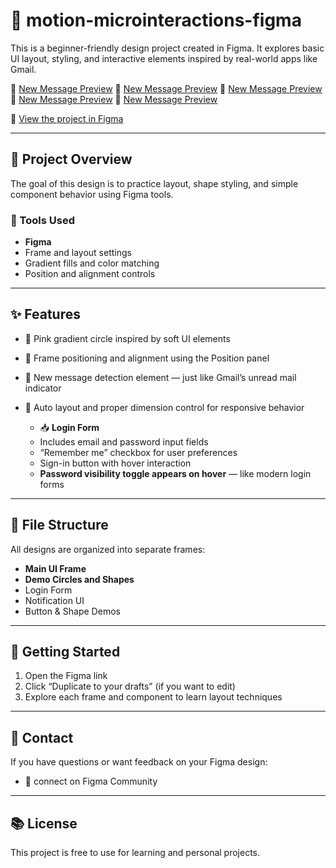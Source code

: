 # 📐 motion-microinteractions-figma

This is a beginner-friendly design project created in Figma. It explores basic UI layout, styling, and interactive elements inspired by real-world apps like Gmail.

👑 [New Message Preview](newmessage.png)
👑 [New Message Preview](newmessage1.png)
👑 [New Message Preview](newmessage2.png)
👑 [New Message Preview](tooltip1.png)
👑 [New Message Preview](tooltip2.png)

🔗 [View the project in Figma](https://www.figma.com/design/0MPzivObRQhXLQ899BBRYI/Figma-First-Project?node-id=62-2&t=ahaPT1mxyOqGLuHh-1)

---

## 📌 Project Overview

The goal of this design is to practice layout, shape styling, and simple component behavior using Figma tools.

### 🔧 Tools Used
- **Figma**
- Frame and layout settings
- Gradient fills and color matching
- Position and alignment controls

---

## ✨ Features

- 🎨 Pink gradient circle inspired by soft UI elements
- 📍 Frame positioning and alignment using the Position panel
- 📨 New message detection element — just like Gmail’s unread mail indicator
- 📐 Auto layout and proper dimension control for responsive behavior

  - 📥 **Login Form**
  - Includes email and password input fields
  - “Remember me” checkbox for user preferences
  - Sign-in button with hover interaction
  - **Password visibility toggle appears on hover** — like modern login forms

---

## 📁 File Structure

All designs are organized into separate frames:
- **Main UI Frame**
- **Demo Circles and Shapes**
- Login Form
- Notification UI
- Button & Shape Demos


---

## 🚀 Getting Started

1. Open the Figma link
2. Click “Duplicate to your drafts” (if you want to edit)
3. Explore each frame and component to learn layout techniques

---

## 📩 Contact

If you have questions or want feedback on your Figma design:
- 💬 connect on Figma Community

---

## 📚 License

This project is free to use for learning and personal projects.
